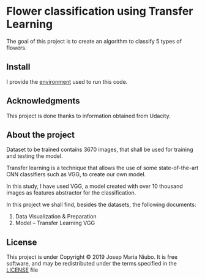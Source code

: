 # Flower classification using Transfer Learning
The goal of this project is to create an algorithm to classify 5 types of flowers. 

## Install
I provide the [environment](https://github.com/titoniubo/x_biamow/blob/master/xebiamow.yml) used to run this code.

## Acknowledgments
This project is done thanks to information obtained from Udacity. 


## About the project
Dataset to be trained contains 3670 images, that shall be used for training and testing the model.

Transfer learning is a technique that allows the use of some state-of-the-art CNN classifiers such as VGG, to create our own model.

In this study, I have used VGG, a model created with over 10 thousand images as features abstractor for the classification. 

In this project we shall find, besides the datasets, the following documents:

1. Data Visualization & Preparation
2. Model – Transfer Learning VGG

## License
This project is under Copyright © 2019 Josep Maria Niubo. It is free software, and may be redistributed under the terms specified in the [LICENSE](https://github.com/titoniubo/x_biamow/blob/master/License.txt) file


